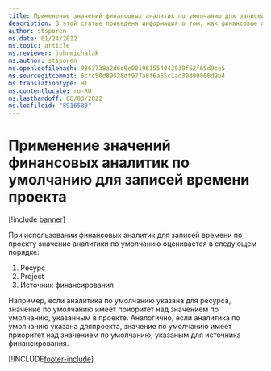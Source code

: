 ```yaml
---
title: Применение значений финансовых аналитик по умолчанию для записей времени проекта
description: В этой статье приведена информация о том, как финансовые аналитики по умолчанию применяются к записям времени.
author: stsporen
ms.date: 01/24/2022
ms.topic: article
ms.reviewer: johnmichalak
ms.author: stsporen
ms.openlocfilehash: 9863738a2d6d0e001961554043939f62f65d9ce5
ms.sourcegitcommit: 6cfc50d89528df977a8f6a55c1ad39d99800d9b4
ms.translationtype: HT
ms.contentlocale: ru-RU
ms.lasthandoff: 06/03/2022
ms.locfileid: "8916580"
---
```

# <a name="defaulting-financial-dimensions-for-project-time-entries"></a>Применение значений финансовых аналитик по умолчанию для записей времени проекта

[!include [banner](../includes/banner.md)]

При использовании финансовых аналитик для записей времени по проекту значение аналитики по умолчанию оценивается в следующем порядке:

1. Ресурс
2. Project
3. Источник финансирования

Например, если аналитика по умолчанию указана для ресурса, значение по умолчанию имеет приоритет над значением по умолчанию, указанным в проекте. Аналогично, если аналитика по умолчанию указана дляпроекта, значение по умолчанию имеет приоритет над значением по умолчанию, указаным для источника финансирования.

[!INCLUDE[footer-include](../includes/footer-banner.md)]

